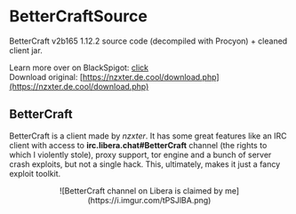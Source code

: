 # BetterCraftSource
 BetterCraft v2b165 1.12.2 source code (decompiled with Procyon) + cleaned client jar.

 Learn more over on BlackSpigot: [click](https://www.blackspigot.com/downloads/bettercraft-v1-3-best-modded-client.31158/)<br>
 Download original: [https://nzxter.de.cool/download.php](https://nzxter.de.cool/download.php)
 
## BetterCraft
 BetterCraft is a client made by <i>nzxter</i>. It has some great features like an IRC client with access to <b>irc.libera.chat#BetterCraft</b> channel (the rights to which I violently stole), proxy support, tor engine and a bunch of server crash exploits, but not a single hack. This, ultimately, makes it just a fancy exploit toolkit.
 
<p style="text-align: center;">![BetterCraft channel on Libera is claimed by me](https://i.imgur.com/tPSJlBA.png)</p>